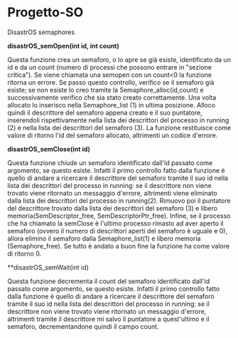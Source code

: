 # Progetto-SO
DisastrOS semaphores

**disastrOS_semOpen(int id, int count)**

Questa funzione crea un semaforo, o lo apre se già esiste, identificato da un id e da un count (numero di processi che possono entrare in "sezione critica").
Se viene chiamata una semopen con un count<0 la funzione ritorna un errore.
Se passo questo controllo, verifico se il semaforo già esiste; se non esiste lo creo tramite la Semaphore_alloc(id,count) e successivamente verifico che sia stato creato correttamente. Una volta allocato lo inserisco nella Semaphore_list (1) in ultima posizione. Alloco quindi il descrittore del semaforo appena creato e il suo puntatore, inserendoli rispettivamente nella lista dei descrittori del processo in running (2) e nella lista dei descrittori del semaforo (3). 
La funzione restituisce come valore di ritorno l'id del semaforo allocato, altrimenti un codice d'errore.

**disastrOS_semClose(int id)**

Questa funzione chiude un semaforo identificato dall'id passato come argomento, se questo esiste.
Infatti il primo controllo fatto dalla funzione è quello di andare a ricercare il descrittore del semaforo tramite il suo id nella lista dei descrittori del processo in running: se il descrittore non viene trovato viene ritornato un messaggio d'errore, altrimenti viene eliminato dalla lista dei descrittori del processo in running(2).
Rimuovo poi il puntatore del descrittore trovato dalla lista dei descrittori del semaforo (3) e libero memoria(SemDescriptor_free, SemDescriptorPtr_free).
Infine, se il processo che ha chiamato la semClose è l'ultimo processo rimasto ad aver aperto il semaforo (ovvero il numero di descrittori aperti del semaforo è uguale e 0), allora elimino il semaforo dalla Semaphore_list(1) e libero memoria (Semaphore_free).
Se tutto è andato a buon fine la funzione ha come valore di ritorno 0.

**disastrOS_semWait(int id)

Questa funzione decrementa il count del semaforo identificato dall'id passato come argomento, se questo esiste.
Infatti il primo controllo fatto dalla funzione è quello di andare a ricercare il descrittore del semaforo tramite il suo id nella lista dei descrittori del processo in running: se il descrittore non viene trovato viene ritornato un messaggio d'errore, altrimenti tramite il descrittore mi salvo il puntatore a quest'ultimo e il semaforo, decrementandone quindi il campo count.



